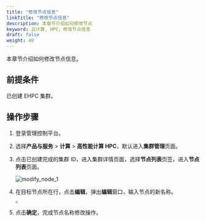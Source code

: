 ```yaml
---
title: "修改节点信息"
linkTitle: "修改节点信息"
description: 本章节介绍如何修改节点
keyword: 云计算, HPC，修改节点信息
draft: false
weight: 40
---
```


本章节介绍如何修改节点信息。

## 前提条件

已创建 EHPC 集群。

## 操作步骤

1. 登录管理控制平台。

2. 选择**产品与服务** > **计算** > **高性能计算 HPC**，默认进入**集群管理**页面。



3. 点击已创建完成的集群 ID，进入集群详情页面，选择**节点列表**页签，进入**节点列表**页面。

   ![modify_node_1](../../../_images/modify_node_1.png)

4. 在目标节点所在行，点击**编辑**，弹出**编辑**窗口，输入节点的新名称。

   <img src="../../../_images/um_edit_node_win.png" style="zoom:40%;" />

5. 点击**确定**，完成节点名称修改操作。